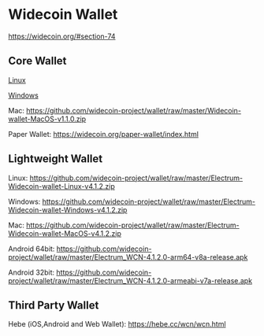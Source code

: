 Widecoin Wallet
================

https://widecoin.org/#section-74


Core Wallet
----------------
[Linux](https://github.com/widecoin-project/wallet/raw/master/Widecoin-wallet-Linux-v1.1.0.zip)

[Windows](https://github.com/widecoin-project/wallet/raw/master/Widecoin-wallet-Windows-v1.1.0.zip)

Mac: https://github.com/widecoin-project/wallet/raw/master/Widecoin-wallet-MacOS-v1.1.0.zip

Paper Wallet: https://widecoin.org/paper-wallet/index.html

Lightweight Wallet
----------------

Linux: https://github.com/widecoin-project/wallet/raw/master/Electrum-Widecoin-wallet-Linux-v4.1.2.zip

Windows: https://github.com/widecoin-project/wallet/raw/master/Electrum-Widecoin-wallet-Windows-v4.1.2.zip

Mac: https://github.com/widecoin-project/wallet/raw/master/Electrum-Widecoin-wallet-MacOS-v4.1.2.zip

Android 64bit: https://github.com/widecoin-project/wallet/raw/master/Electrum_WCN-4.1.2.0-arm64-v8a-release.apk

Android 32bit: https://github.com/widecoin-project/wallet/raw/master/Electrum_WCN-4.1.2.0-armeabi-v7a-release.apk

Third Party Wallet
----------------

Hebe (iOS,Android and Web Wallet): https://hebe.cc/wcn/wcn.html
